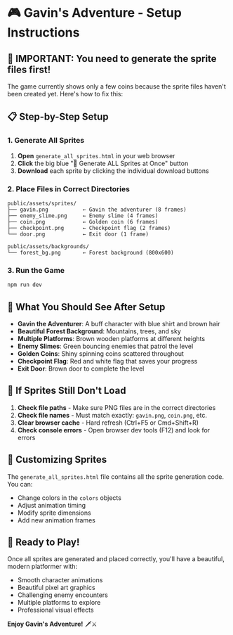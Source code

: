 # 🎮 Gavin's Adventure - Setup Instructions

## 🚨 IMPORTANT: You need to generate the sprite files first!

The game currently shows only a few coins because the sprite files haven't been created yet. Here's how to fix this:

## 📋 Step-by-Step Setup

### 1. Generate All Sprites
1. **Open** `generate_all_sprites.html` in your web browser
2. **Click** the big blue "🎨 Generate ALL Sprites at Once" button
3. **Download** each sprite by clicking the individual download buttons

### 2. Place Files in Correct Directories
```
public/assets/sprites/
├── gavin.png           ← Gavin the adventurer (8 frames)
├── enemy_slime.png     ← Enemy slime (4 frames)
├── coin.png            ← Golden coin (6 frames)
├── checkpoint.png      ← Checkpoint flag (2 frames)
└── door.png            ← Exit door (1 frame)

public/assets/backgrounds/
└── forest_bg.png       ← Forest background (800x600)
```

### 3. Run the Game
```bash
npm run dev
```

## 🎯 What You Should See After Setup

- **Gavin the Adventurer**: A buff character with blue shirt and brown hair
- **Beautiful Forest Background**: Mountains, trees, and sky
- **Multiple Platforms**: Brown wooden platforms at different heights
- **Enemy Slimes**: Green bouncing enemies that patrol the level
- **Golden Coins**: Shiny spinning coins scattered throughout
- **Checkpoint Flag**: Red and white flag that saves your progress
- **Exit Door**: Brown door to complete the level

## 🔧 If Sprites Still Don't Load

1. **Check file paths** - Make sure PNG files are in the correct directories
2. **Check file names** - Must match exactly: `gavin.png`, `coin.png`, etc.
3. **Clear browser cache** - Hard refresh (Ctrl+F5 or Cmd+Shift+R)
4. **Check console errors** - Open browser dev tools (F12) and look for errors

## 🎨 Customizing Sprites

The `generate_all_sprites.html` file contains all the sprite generation code. You can:
- Change colors in the `colors` objects
- Adjust animation timing
- Modify sprite dimensions
- Add new animation frames

## 🚀 Ready to Play!

Once all sprites are generated and placed correctly, you'll have a beautiful, modern platformer with:
- Smooth character animations
- Beautiful pixel art graphics
- Challenging enemy encounters
- Multiple platforms to explore
- Professional visual effects

**Enjoy Gavin's Adventure!** 🗡️⚔️
